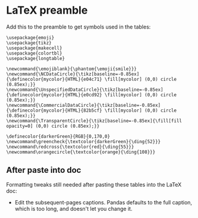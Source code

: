 # LaTeX preamble

Add this to the preamble to get symbols used in the tables:

```
\usepackage{emoji}
\usepackage{tikz}
\usepackage{makecell}
\usepackage{colortbl}
\usepackage{longtable}

\newcommand{\emojiblank}{\phantom{\emoji{smile}}}
\newcommand{\NCDataCircle}{\tikz[baseline=-0.85ex]{\definecolor{mycolor}{HTML}{e04c71} \fill[mycolor] (0,0) circle (0.85ex);}}
\newcommand{\UnspecifiedDataCircle}{\tikz[baseline=-0.85ex]{\definecolor{mycolor}{HTML}{e0cd92} \fill[mycolor] (0,0) circle (0.85ex);}}
\newcommand{\CommercialDataCircle}{\tikz[baseline=-0.85ex]{\definecolor{mycolor}{HTML}{82b5cf} \fill[mycolor] (0,0) circle (0.85ex);}}
\newcommand{\TransparentCircle}{\tikz[baseline=-0.85ex]{\fill[fill opacity=0] (0,0) circle (0.85ex);}}

\definecolor{darkerGreen}{RGB}{0,170,0}
\newcommand\greencheck{\textcolor{darkerGreen}{\ding{52}}}
\newcommand\redcross{\textcolor{red}{\ding{55}}}
\newcommand\orangecircle{\textcolor{orange}{\ding{108}}}
```

## After paste into doc
Formatting tweaks still needed after pasting these tables into the LaTeX doc:
* Edit the subsequent-pages captions. Pandas defaults to the full caption, which is too long, and doesn't let you change it.